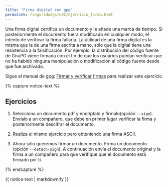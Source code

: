 ```yaml
---
title: "Firma digital con gpg"
permalink: /seguridadgs/u02/ejercicio_firma.html
---
```


Una firma digital certifica un documento y le añade una marca de tiempo. Si posteriormente el documento fuera modificado en cualquier modo, el intento de verificar la firma fallaría. La utilidad de una firma digital es la misma que la de una firma escrita a mano, sólo que la digital tiene una resistencia a la falsificación. Por ejemplo, la distribución del código fuente de GnuPG viene firmada con el fin de que los usuarios puedan verificar que no ha habido ninguna manipulación o modificación al código fuente desde que fue archivado.

Sigue el manual de gpg: [Firmar y verificar firmas](https://www.gnupg.org/gph/es/manual/x154.html) para realizar este ejercicio.

{% capture notice-text %}
## Ejercicios

1. Selecciona un documento pdf y encríptalo y fírmalo(opción `--sign`). Envíalo a un compañero, que debe en primer lugar verificar la firma y posteriormente descifrar el documento.

2. Realiza el mismo ejercicio pero obteniendo una firma ASCII.

3. Ahora sólo queremos firmar un documento. Firma un documento (opción `--detach-sign`). A continuación envía el documento original y la firma a un compañero para que verifique que el documento está firmado por tí.

{% endcapture %}<div class="notice--info">{{ notice-text | markdownify }}</div>
